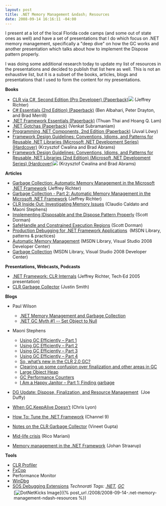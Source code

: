 ```yaml
---
layout: post
title: .NET Memory Management &ndash; Resources
date: 2008-09-14 16:16:11 -04:00
---
```


I present at a lot of the local Florida code camps (and some out of state ones as well) and have a set of presentations that I do which focus on .NET memory management, specifically a "deep dive" on how the GC works and another presentation which talks about how to implement the Dispose pattern properly.

I was doing some additional research today to update my list of resources in the presentations and decided to publish that list here as well. This is not an exhaustive list, but it is a subset of the books, articles, blogs and presentations that I used to form the content for my presentations.

**Books**

*   [CLR via C#, Second Edition (Pro Developer) (Paperback)](http://www.amazon.com/gp/redirect.html?ie=UTF8&location=http%3A%2F%2Fwww.amazon.com%2FCLR-via-Second-Pro-Developer%2Fdp%2F0735621632%3Fie%3DUTF8%26s%3Dbooks%26qid%3D1221418376%26sr%3D1-2&tag=scotdorm-20&linkCode=ur2&camp=1789&creative=9325)![](https://www.assoc-amazon.com/e/ir?t=scotdorm-20&l=ur2&o=1) (Jeffrey Richter) 
*   [C# Essentials (2nd Edition) (Paperback)](http://www.amazon.com/gp/redirect.html?ie=UTF8&location=http%3A%2F%2Fwww.amazon.com%2FC-Essentials-2nd-Ben-Albahari%2Fdp%2F0596003153%3Fie%3DUTF8%26s%3Dbooks%26qid%3D1221418516%26sr%3D1-1&tag=scotdorm-20&linkCode=ur2&camp=1789&creative=9325) (Ben Albahari, Peter Drayton, and Brad Merrill) 
*   [.NET Framework Essentials (Paperback)](http://www.amazon.com/gp/redirect.html?ie=UTF8&location=http%3A%2F%2Fwww.amazon.com%2FNET-Framework-Essentials-Thuan-Thai%2Fdp%2F0596005059%2F&tag=scotdorm-20&linkCode=ur2&camp=1789&creative=9325) (Thuan Thai and Hoang Q. Lam) 
*   [.NET Gotchas (Paperback)](http://www.amazon.com/gp/redirect.html?ie=UTF8&location=http%3A%2F%2Fwww.amazon.com%2FNET-Gotchas-Venkat-Subramaniam%2Fdp%2F0596009097%3Fie%3DUTF8%26s%3Dbooks%26qid%3D1221418760%26sr%3D1-1&tag=scotdorm-20&linkCode=ur2&camp=1789&creative=9325) (Venkat Subramaniam) 
*   [Programming .NET Components, 2nd Edition (Paperback)](http://www.amazon.com/gp/redirect.html?ie=UTF8&location=http%3A%2F%2Fwww.amazon.com%2FProgramming-NET-Components-Juval-Lowy%2Fdp%2F0596102070%3Fie%3DUTF8%26s%3Dbooks%26qid%3D1221418797%26sr%3D1-1&tag=scotdorm-20&linkCode=ur2&camp=1789&creative=9325) (Juval Löwy) 
*   [Framework Design Guidelines: Conventions, Idioms, and Patterns for Reusable .NET Libraries (Microsoft .NET Development Series) (Hardcover)](http://www.amazon.com/gp/redirect.html?ie=UTF8&location=http%3A%2F%2Fwww.amazon.com%2FFramework-Design-Guidelines-Conventions-Development%2Fdp%2F0321246756%2F&tag=scotdorm-20&linkCode=ur2&camp=1789&creative=9325) (Krzysztof Cwalina and Brad Abrams) 
*   [Framework Design Guidelines: Conventions, Idioms, and Patterns for Reusable .NET Libraries (2nd Edition) (Microsoft .NET Development Series) (Hardcover)](http://www.amazon.com/gp/redirect.html?ie=UTF8&location=http%3A%2F%2Fwww.amazon.com%2FFramework-Design-Guidelines-Conventions-Development%2Fdp%2F0321545613%3Fie%3DUTF8%26s%3Dbooks%26qid%3D1221419215%26sr%3D1-2&tag=scotdorm-20&linkCode=ur2&camp=1789&creative=9325)![](https://www.assoc-amazon.com/e/ir?t=scotdorm-20&l=ur2&o=1) (Krzysztof Cwalina and Brad Abrams)   

**Articles**

*   [Garbage Collection: Automatic Memory Management in the Microsoft .NET Framework](http://msdn.microsoft.com/magazine/bb985010.aspx) (Jeffrey Richter) 
*   [Garbage Collection - Part 2: Automatic Memory Management in the Microsoft .NET Framework](http://msdn.microsoft.com/magazine/bb985011.aspx) (Jeffrey Richter) 
*   [CLR Inside Out: Investigating Memory Issues](http://msdn.microsoft.com/en-us/magazine/cc163528.aspx) (Claudio Caldato and Maoni Stephens) 
*   [Implementing IDisposable and the Dispose Pattern Properly](http://www.codeproject.com/KB/cs/idisposable.aspx) (Scott Dorman) 
*   [SafeHandle and Constrained Execution Regions](http://www.codeproject.com/KB/dotnet/safehandle.aspx) (Scott Dorman) 
*   [Production Debugging for .NET Framework Applications](http://msdn.microsoft.com/library/ms954591.aspx)  (MSDN Library, patterns & practices) 
*   [Automatic Memory Management](http://msdn.microsoft.com/library/f144e03t.aspx) (MSDN Library, Visual Studio 2008 Developer Center) 
*   [Garbage Collection](http://msdn.microsoft.com/library/0xy59wtx.aspx) (MSDN Library, Visual Studio 2008 Developer Center)   

**Presentations, Webcasts, Podcasts**

*   [.NET Framework: CLR Internals](http://www.microsoft.com/seminar/en/DEV424_files/default.htm) (Jeffrey Richter, Tech·Ed 2005 presentation) 
*   [CLR Garbage Collector](http://www.infoq.com/presentations/justin-smith-clr-gc;jsessionid=C807360EAE7829AAD96A98841AFF6205) (Justin Smith)   

**Blogs**

*   Paul Wilson      

    *   [.NET Memory Management and Garbage Collection](http://weblogs.asp.net/pwilson/archive/2004/02/14/73033.aspx) 
    *   [.NET GC Myth #1 -- Set Object to Null](http://weblogs.asp.net/pwilson/archive/2004/02/20/77422.aspx)    
*   Maoni Stephens      

    *   [Using GC Efficiently – Part 1](http://blogs.msdn.com/maoni/archive/2004/06/15/156626.aspx) 
    *   [Using GC Efficiently – Part 2](http://blogs.msdn.com/maoni/archive/2004/09/25/234273.aspx) 
    *   [Using GC Efficiently – Part 3](http://blogs.msdn.com/maoni/archive/2004/12/19/327149.aspx) 
    *   [Using GC Efficiently – Part 4](http://blogs.msdn.com/maoni/archive/2005/05/06/415296.aspx) 
    *   [So, what’s new in the CLR 2.0 GC?](http://blogs.msdn.com/maoni/archive/2005/10/03/so-what-s-new-in-the-clr-2-0-gc.aspx) 
    *   [Clearing up some confusion over finalization and other areas in GC](http://blogs.msdn.com/maoni/archive/2004/11/04/252697.aspx "Clearing up some confusion over finalization and other areas in GC") 
    *   [Large Object Heap](http://blogs.msdn.com/maoni/archive/2006/04/18/large-object-heap.aspx "Large Object Heap") 
    *   [GC Performance Counters](http://blogs.msdn.com/maoni/archive/2004/06/03/148029.aspx) 
    *   [I Am a Happy Janitor – Part 1: Finding garbage](http://blogs.msdn.com/maoni/archive/2006/08/18/i-am-a-happy-janitor-part-1-finding-garbage.aspx)    
*   [DG Update: Dispose, Finalization, and Resource Management](http://www.bluebytesoftware.com/blog/PermaLink,guid,88e62cdf-5919-4ac7-bc33-20c06ae539ae.aspx)  (Joe Duffy) 
*   [When GC.KeepAlive Doesn’t](http://blogs.msdn.com/clyon/archive/2006/08/28/728688.aspx) (Chris Lyon) 
*   [How To: Tune the .NET Framework](http://channel9.msdn.com/wiki/performancewiki/howtotunenetframework/) (Channel 9) 
*   [Notes on the CLR Garbage Collector](http://vineetgupta.spaces.live.com/blog/cns!8DE4BDC896BEE1AD!1104.entry) (Vineet Gupta) 
*   [Mid-life crisis](http://blogs.msdn.com/ricom/archive/2003/12/04/41281.aspx) (Rico Mariani) 
*   [Memory management in the .NET Framework](http://blogs.msdn.com/johan/archive/2007/04/20/memory-management-in-the-net-framework.aspx) (Johan Straarup)   

**Tools**

*   [CLR Profiler](http://blogs.msdn.com/jmstall/archive/2005/12/17/CLR-profiler-2-0-available.aspx)
*   [FxCop](http://blogs.msdn.com/fxcop) 
*   Performance Monitor
*   [WinDbg](http://microsoft.com/whdc/devtools/debugging )
*   [SOS Debugging Extensions](http://msdn2.microsoft.com/ms404370.aspx )  <div style="padding-bottom: 0px; margin: 0px; padding-left: 0px; padding-right: 0px; display: inline; float: none; padding-top: 0px" id="scid:0767317B-992E-4b12-91E0-4F059A8CECA8:ea61cfbe-a819-40a2-bb69-b9673ee45f7a" class="wlWriterSmartContent">*Technorati Tags: [.NET](http://technorati.com/tags/.NET), [GC](http://technorati.com/tags/GC)*</div><div class="wlWriterHeaderFooter" style="text-align:left; margin:0px; padding:4px 4px 4px 4px;">[![DotNetKicks Image](http://www.dotnetkicks.com/Services/Images/KickItImageGenerator.ashx?url=http://geekswithblogs.net/sdorman/archive/2008/09/14/.net-memory-management-ndash-resources.aspx&bgcolor=0080C0&fgcolor=FFFFFF&border=000000&cbgcolor=D4E1ED&cfgcolor=000000)]({% post_url /2008/2008-09-14-.net-memory-management-ndash-resources %})</div>
